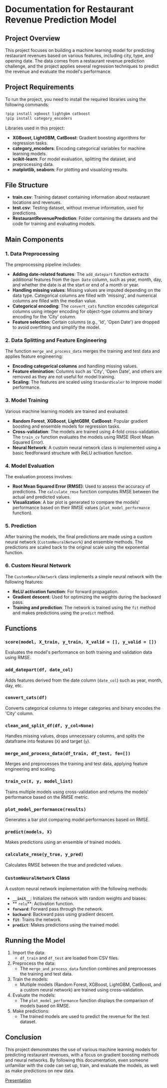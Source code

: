 # Documentation for Restaurant Revenue Prediction Model

## Project Overview
This project focuses on building a machine learning model for predicting restaurant revenues based on various features, including city, type, and opening date. The data comes from a restaurant revenue prediction challenge, and the project applies several regression techniques to predict the revenue and evaluate the model's performance.

## Project Requirements
To run the project, you need to install the required libraries using the following commands:

```bash
!pip install xgboost lightgbm catboost
!pip install category_encoders
```

Libraries used in this project:
- **XGBoost, LightGBM, CatBoost**: Gradient boosting algorithms for regression tasks.
- **category_encoders**: Encoding categorical variables for machine learning models.
- **scikit-learn**: For model evaluation, splitting the dataset, and preprocessing data.
- **matplotlib, seaborn**: For plotting and visualizing results.

## File Structure
- **train.csv**: Training dataset containing information about restaurant locations and revenues.
- **test.csv**: Testing dataset, without revenue information, used for predictions.
- **RestaurantRevenuePrediction**: Folder containing the datasets and the code for training and evaluating models.

## Main Components

### 1. Data Preprocessing
The preprocessing pipeline includes:
- **Adding date-related features**: The `add_datepart` function extracts additional features from the `Open Date` column, such as year, month, day, and whether the date is at the start or end of a month or year.
- **Handling missing values**: Missing values are imputed depending on the data type. Categorical columns are filled with 'missing', and numerical columns are filled with the median value.
- **Categorical encoding**: The `convert_cats` function encodes categorical columns using integer encoding for object-type columns and binary encoding for the 'City' column.
- **Feature selection**: Certain columns (e.g., 'Id', 'Open Date') are dropped to avoid overfitting and simplify the model.

### 2. Data Splitting and Feature Engineering
The function `merge_and_process_data` merges the training and test data and applies feature engineering:
- **Encoding categorical columns** and handling missing values.
- **Feature elimination**: Columns such as 'City', 'Open Date', and others are removed as they are not useful for model training.
- **Scaling**: The features are scaled using `StandardScaler` to improve model performance.

### 3. Model Training
Various machine learning models are trained and evaluated:
- **Random Forest**, **XGBoost**, **LightGBM**, **CatBoost**: Popular gradient boosting and ensemble models for regression tasks.
- **Cross-validation**: The models are trained using 4-fold cross-validation. The `train_cv` function evaluates the models using RMSE (Root Mean Squared Error).
- **Neural Network**: A custom neural network class is implemented using a basic feedforward structure with ReLU activation function.

### 4. Model Evaluation
The evaluation process involves:
- **Root Mean Squared Error (RMSE)**: Used to assess the accuracy of predictions. The `calculate_rmse` function computes RMSE between the actual and predicted values.
- **Visualization**: A bar plot is generated to compare the models' performance based on their RMSE values (`plot_model_performance` function).
  
### 5. Prediction
After training the models, the final predictions are made using a custom neural network (`CustomNeuralNetwork`) and ensemble methods. The predictions are scaled back to the original scale using the exponential function.

### 6. Custom Neural Network
The `CustomNeuralNetwork` class implements a simple neural network with the following features:
- **ReLU activation function**: For forward propagation.
- **Gradient descent**: Used for optimizing the weights during the backward pass.
- **Training and prediction**: The network is trained using the `fit` method and makes predictions using the `predict` method.

## Functions

### `score(model, X_train, y_train, X_valid = [], y_valid = [])`
Evaluates the model's performance on both training and validation data using RMSE.

### `add_datepart(df, date_col)`
Adds features derived from the date column (`date_col`) such as year, month, day, etc.

### `convert_cats(df)`
Converts categorical columns to integer categories and binary encodes the 'City' column.

### `clean_and_split_df(df, y_col=None)`
Handles missing values, drops unnecessary columns, and splits the dataframe into features (`X`) and target (`y`).

### `merge_and_process_data(df_train, df_test, fe=[])`
Merges and preprocesses the training and test data, applying feature engineering and scaling.

### `train_cv(X, y, model_list)`
Trains multiple models using cross-validation and returns the models' performance based on the RMSE metric.

### `plot_model_performance(results)`
Generates a bar plot comparing model performances based on RMSE.

### `predict(models, X)`
Makes predictions using an ensemble of trained models.

### `calculate_rmse(y_true, y_pred)`
Calculates RMSE between the true and predicted values.

### `CustomNeuralNetwork` Class
A custom neural network implementation with the following methods:
- **`__init__`**: Initializes the network with random weights and biases.
- ** `relu`**: Activation function.
- **`forward`**: Forward pass through the network.
- **`backward`**: Backward pass using gradient descent.
- **`fit`**: Trains the network.
- **`predict`**: Makes predictions using the trained model.

## Running the Model
1. Import the data:
   - `df_train` and `df_test` are loaded from CSV files.
2. Preprocess the data:
   - The `merge_and_process_data` function combines and preprocesses the training and test data.
3. Train the models:
   - Multiple models (Random Forest, XGBoost, LightGBM, CatBoost, and a custom neural network) are trained using cross-validation.
4. Evaluate the models:
   - The `plot_model_performance` function displays the comparison of models based on RMSE.
5. Make predictions:
   - The trained models are used to predict the revenue for the test dataset.

## Conclusion
This project demonstrates the use of various machine learning models for predicting restaurant revenues, with a focus on gradient boosting methods and neural networks. By following this documentation, even someone unfamiliar with the code can set up, train, and evaluate the models, as well as make predictions on new data.

[Presentation](https://www.canva.com/design/DAGaC1wrSQE/S9lyfW4jR6v9C1FhqK8F9Q/edit?utm_content=DAGaC1wrSQE&utm_campaign=designshare&utm_medium=link2&utm_source=sharebutton)

